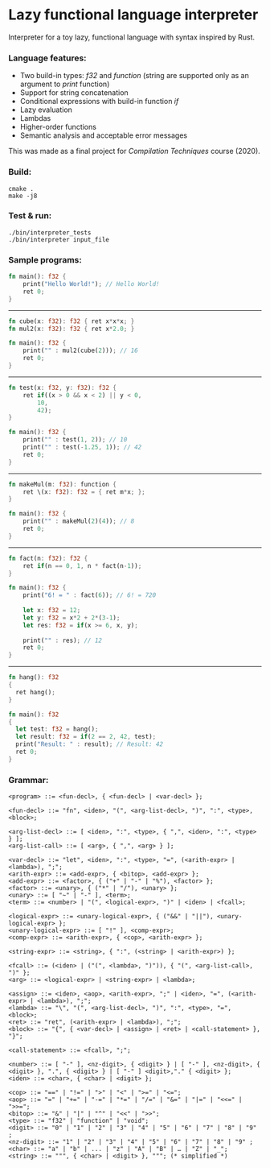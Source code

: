 Lazy functional language interpreter
====================================

Interpreter for a toy lazy, functional language with syntax inspired by Rust.

### Language features:

* Two build-in types: _f32_ and _function_ (string are supported only as an argument to _print_ function)
* Support for string concatenation
* Conditional expressions with build-in function _if_
* Lazy evaluation
* Lambdas
* Higher-order functions
* Semantic analysis and acceptable error messages

This was made as a final project for *Compilation Techniques* course (2020). 

### Build:

```
cmake .
make -j8
```



### Test & run:

```
./bin/interpreter_tests
./bin/interpreter input_file
```



### Sample programs:

```rust
fn main(): f32 {
	print("Hello World!"); // Hello World!
	ret 0;
}
```
---
```rust
fn cube(x: f32): f32 { ret x*x*x; }
fn mul2(x: f32): f32 { ret x*2.0; }

fn main(): f32 {
	print("" : mul2(cube(2))); // 16
	ret 0;
}
```
---
```rust
fn test(x: f32, y: f32): f32 {
	ret if((x > 0 && x < 2) || y < 0,
		10,
		42);
} 

fn main(): f32 {
	print("" : test(1, 2)); // 10 
	print("" : test(-1.25, 1)); // 42
	ret 0;
}
```
---
```rust
fn makeMul(m: f32): function {
	ret \(x: f32): f32 = { ret m*x; };
}

fn main(): f32 {
	print("" : makeMul(2)(4)); // 8
	ret 0;
}
```
---
```rust
fn fact(n: f32): f32 {
	ret if(n == 0, 1, n * fact(n-1));
}

fn main(): f32 {
	print("6! = " : fact(6)); // 6! = 720
	
	let x: f32 = 12;
	let y: f32 = x*2 + 2*(3-1);
	let res: f32 = if(x >= 6, x, y);
	
	print("" : res); // 12
	ret 0;
}
```
---
```rust
fn hang(): f32
{
  ret hang();
}

fn main(): f32
{
  let test: f32 = hang();
  let result: f32 = if(2 == 2, 42, test);
  print("Result: " : result); // Result: 42
  ret 0;
}
```

### Grammar:

```
<program> ::= <fun-decl>, { <fun-decl> | <var-decl> };

<fun-decl> ::= "fn", <iden>, "(", <arg-list-decl>, ")", ":", <type>, <block>;

<arg-list-decl> ::= [ <iden>, ":", <type>, { ",", <iden>, ":", <type> } ];
<arg-list-call> ::= [ <arg>, { ",", <arg> } ];

<var-decl> ::= "let", <iden>, ":", <type>, "=", (<arith-expr> | <lambda>), ";";
<arith-expr> ::= <add-expr>, { <bitop>, <add-expr> };
<add-expr> ::= <factor>, { ("+" | "-" | "%"), <factor> };
<factor> ::= <unary>, { ("*" | "/"), <unary> };
<unary> ::= [ "~" | "-" ], <term>;
<term> ::= <number> | "(", <logical-expr>, ")" | <iden> | <fcall>;

<logical-expr> ::= <unary-logical-expr>, { ("&&" | "||"), <unary-logical-expr> };
<unary-logical-expr> ::= [ "!" ], <comp-expr>;
<comp-expr> ::= <arith-expr>, { <cop>, <arith-expr> };

<string-expr> ::= <string>, { ":", (<string> | <arith-expr>) };

<fcall> ::= (<iden> | ("(", <lambda>, ")")), { "(", <arg-list-call>, ")" };
<arg> ::= <logical-expr> | <string-expr> | <lambda>;

<assign> ::= <iden>, <aop>, <arith-expr>, ";" | <iden>, "=", (<arith-expr> | <lambda>), ";";
<lambda> ::= "\", "(", <arg-list-decl>, ")", ":", <type>, "=", <block>;
<ret> ::= "ret", (<arith-expr> | <lambda>), ";";
<block> ::= "{", { <var-decl> | <assign> | <ret> | <call-statement> }, "}";

<call-statement> ::= <fcall>, ";";

<number> ::= [ "-" ], <nz-digit>, { <digit> } | [ "-" ], <nz-digit>, { <digit> }, ".", { <digit> } | [ "-" ] <digit>,"." { <digit> };
<iden> ::= <char>, { <char> | <digit> };

<cop> ::= "==" | "!=" | ">" | "<" | ">=" | "<=";
<aop> ::= "=" | "+=" | "-=" | "*=" | "/=" | "&=" | "|=" | "<<=" | ">>=";
<bitop> ::= "&" | "|" | "^" | "<<" | ">>";
<type> ::= "f32" | "function" | "void";
<digit> ::= "0" | "1" | "2" | "3" | "4" | "5" | "6" | "7" | "8" | "9" ;
<nz-digit> ::= "1" | "2" | "3" | "4" | "5" | "6" | "7" | "8" | "9" ;
<char> ::= "a" | "b" | ... | "z" | "A" | "B" | … | "Z" | "_";
<string> ::= """, { <char> | <digit> }, """; (* simplified *) 
```


